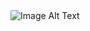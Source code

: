<picture>
  <img alt="Image Alt Text" src="https://github-production-user-asset-6210df.s3.amazonaws.com/54742785/271939588-cfc1343d-5d2f-48d1-af50-4529f925d270.svg">
</picture>
